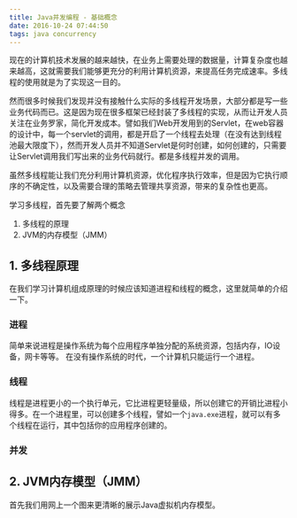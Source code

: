 ```yaml
---
title: Java并发编程 - 基础概念  
date: 2016-10-24 07:44:50
tags: java concurrency
---
```


现在的计算机技术发展的越来越快，在业务上需要处理的数据量，计算复杂度也越来越高，这就需要我们能够更充分的利用计算机资源，来提高任务完成速率。多线程的使用就是为了实现这一目的。

然而很多时候我们发现并没有接触什么实际的多线程开发场景，大部分都是写一些业务代码而已。这是因为现在很多框架已经封装了多线程的实现，从而让开发人员关注在业务罗家，简化开发成本。譬如我们Web开发用到的Servlet，在web容器的设计中，每一个servlet的调用，都是开启了一个线程去处理（在没有达到线程池最大限度下），然而开发人员并不知道Servlet是何时创建，如何创建的，只需要让Servlet调用我们写出来的业务代码就行。都是多线程并发的调用。

虽然多线程能让我们充分利用计算机资源，优化程序执行效率，但是因为它执行顺序的不确定性，以及需要合理的策略去管理共享资源，带来的复杂性也更高。

学习多线程，首先要了解两个概念
1. 多线程的原理
2. JVM的内存模型（JMM）

## 1. 多线程原理
在我们学习计算机组成原理的时候应该知道进程和线程的概念，这里就简单的介绍一下。

### 进程
简单来说进程是操作系统为每个应用程序单独分配的系统资源，包括内存，IO设备，网卡等等。
在没有操作系统的时代，一个计算机只能运行一个进程。

### 线程
线程是进程更小的一个执行单元，它比进程更轻量级，所以创建它的开销比进程小得多。在一个进程里，可以创建多个线程，譬如一个`java.exe`进程，就可以有多个线程在运行，其中包括你的应用程序创建的。

### 并发

## 2. JVM内存模型（JMM）
首先我们用网上一个图来更清晰的展示Java虚拟机内存模型。
![]()
